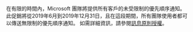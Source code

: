 在有限的時間內，Microsoft 團隊將提供所有客戶的未受限制的優先順序通知。 此促銷將從2019年6月到2019年12月31日，且在這段期間，所有團隊使用者都可以傳送無限制的優先順序通知。 如需詳細資訊，請參閱[訊息原則授權](../teams-add-on-licensing/pri-message.md)。 